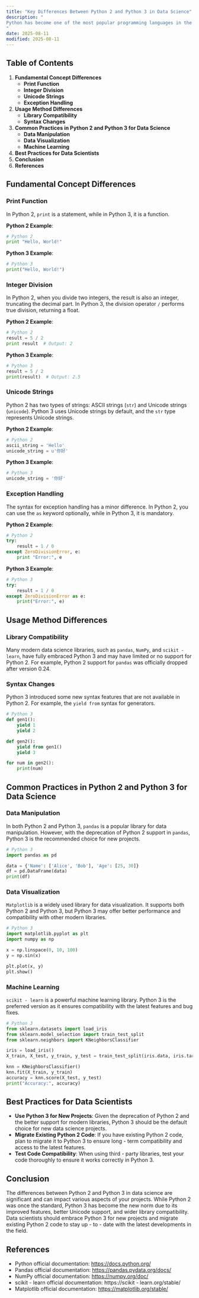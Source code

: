 ```yaml
---
title: "Key Differences Between Python 2 and Python 3 in Data Science"
description: "
Python has become one of the most popular programming languages in the field of data science due to its simplicity, readability, and a vast ecosystem of libraries. Over the years, Python has evolved from Python 2 to Python 3, bringing significant changes and improvements. Understanding the key differences between Python 2 and Python 3 is crucial for data scientists as it can impact code compatibility, performance, and the use of modern libraries. This blog post will explore these differences in the context of data science, covering fundamental concepts, usage methods, common practices, and best practices.
"
date: 2025-08-11
modified: 2025-08-11
---
```


## Table of Contents
1. **Fundamental Concept Differences**
    - **Print Function**
    - **Integer Division**
    - **Unicode Strings**
    - **Exception Handling**
2. **Usage Method Differences**
    - **Library Compatibility**
    - **Syntax Changes**
3. **Common Practices in Python 2 and Python 3 for Data Science**
    - **Data Manipulation**
    - **Data Visualization**
    - **Machine Learning**
4. **Best Practices for Data Scientists**
5. **Conclusion**
6. **References**

## Fundamental Concept Differences

### Print Function
In Python 2, `print` is a statement, while in Python 3, it is a function.

**Python 2 Example**:
```python
# Python 2
print "Hello, World!"
```

**Python 3 Example**:
```python
# Python 3
print("Hello, World!")
```

### Integer Division
In Python 2, when you divide two integers, the result is also an integer, truncating the decimal part. In Python 3, the division operator `/` performs true division, returning a float.

**Python 2 Example**:
```python
# Python 2
result = 5 / 2
print result  # Output: 2
```

**Python 3 Example**:
```python
# Python 3
result = 5 / 2
print(result)  # Output: 2.5
```

### Unicode Strings
Python 2 has two types of strings: ASCII strings (`str`) and Unicode strings (`unicode`). Python 3 uses Unicode strings by default, and the `str` type represents Unicode strings.

**Python 2 Example**:
```python
# Python 2
ascii_string = 'Hello'
unicode_string = u'你好'
```

**Python 3 Example**:
```python
# Python 3
unicode_string = '你好'
```

### Exception Handling
The syntax for exception handling has a minor difference. In Python 2, you can use the `as` keyword optionally, while in Python 3, it is mandatory.

**Python 2 Example**:
```python
# Python 2
try:
    result = 1 / 0
except ZeroDivisionError, e:
    print "Error:", e
```

**Python 3 Example**:
```python
# Python 3
try:
    result = 1 / 0
except ZeroDivisionError as e:
    print("Error:", e)
```

## Usage Method Differences

### Library Compatibility
Many modern data science libraries, such as `pandas`, `NumPy`, and `scikit - learn`, have fully embraced Python 3 and may have limited or no support for Python 2. For example, Python 2 support for `pandas` was officially dropped after version 0.24.

### Syntax Changes
Python 3 introduced some new syntax features that are not available in Python 2. For example, the `yield from` syntax for generators.

```python
# Python 3
def gen1():
    yield 1
    yield 2

def gen2():
    yield from gen1()
    yield 3

for num in gen2():
    print(num)
```

## Common Practices in Python 2 and Python 3 for Data Science

### Data Manipulation
In both Python 2 and Python 3, `pandas` is a popular library for data manipulation. However, with the deprecation of Python 2 support in `pandas`, Python 3 is the recommended choice for new projects.

```python
# Python 3
import pandas as pd

data = {'Name': ['Alice', 'Bob'], 'Age': [25, 30]}
df = pd.DataFrame(data)
print(df)
```

### Data Visualization
`Matplotlib` is a widely used library for data visualization. It supports both Python 2 and Python 3, but Python 3 may offer better performance and compatibility with other modern libraries.

```python
# Python 3
import matplotlib.pyplot as plt
import numpy as np

x = np.linspace(0, 10, 100)
y = np.sin(x)

plt.plot(x, y)
plt.show()
```

### Machine Learning
`scikit - learn` is a powerful machine learning library. Python 3 is the preferred version as it ensures compatibility with the latest features and bug fixes.

```python
# Python 3
from sklearn.datasets import load_iris
from sklearn.model_selection import train_test_split
from sklearn.neighbors import KNeighborsClassifier

iris = load_iris()
X_train, X_test, y_train, y_test = train_test_split(iris.data, iris.target, test_size=0.3)

knn = KNeighborsClassifier()
knn.fit(X_train, y_train)
accuracy = knn.score(X_test, y_test)
print("Accuracy:", accuracy)
```

## Best Practices for Data Scientists
- **Use Python 3 for New Projects**: Given the deprecation of Python 2 and the better support for modern libraries, Python 3 should be the default choice for new data science projects.
- **Migrate Existing Python 2 Code**: If you have existing Python 2 code, plan to migrate it to Python 3 to ensure long - term compatibility and access to the latest features.
- **Test Code Compatibility**: When using third - party libraries, test your code thoroughly to ensure it works correctly in Python 3.

## Conclusion
The differences between Python 2 and Python 3 in data science are significant and can impact various aspects of your projects. While Python 2 was once the standard, Python 3 has become the new norm due to its improved features, better Unicode support, and wider library compatibility. Data scientists should embrace Python 3 for new projects and migrate existing Python 2 code to stay up - to - date with the latest developments in the field.

## References
- Python official documentation: https://docs.python.org/
- Pandas official documentation: https://pandas.pydata.org/docs/
- NumPy official documentation: https://numpy.org/doc/
- scikit - learn official documentation: https://scikit - learn.org/stable/
- Matplotlib official documentation: https://matplotlib.org/stable/